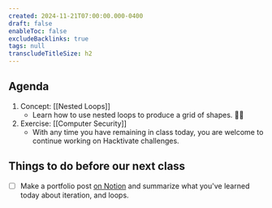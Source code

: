 ```yaml
---
created: 2024-11-21T07:00:00.000-0400
draft: false
enableToc: false
excludeBacklinks: true
tags: null
transcludeTitleSize: h2
---
```


## Agenda
1. Concept: [[Nested Loops]]
	- Learn how to use nested loops to produce a grid of shapes. 💪🏼
2. Exercise: [[Computer Security]]
	- With any time you have remaining in class today, you are welcome to continue working on Hacktivate challenges.
	  
## Things to do before our next class
- [ ] Make a portfolio post [on Notion](https://notion.so) and summarize what you've learned today about iteration, and loops.